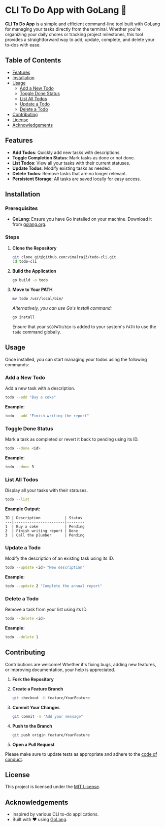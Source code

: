 # CLI To Do App with GoLang 📝

**CLI To Do App** is a simple and efficient command-line tool built with GoLang for managing your tasks directly from the terminal. Whether you're organizing your daily chores or tracking project milestones, this tool provides a straightforward way to add, update, complete, and delete your to-dos with ease.

## Table of Contents

- [Features](#features)
- [Installation](#installation)
- [Usage](#usage)
  - [Add a New Todo](#add-a-new-todo)
  - [Toggle Done Status](#toggle-done-status)
  - [List All Todos](#list-all-todos)
  - [Update a Todo](#update-a-todo)
  - [Delete a Todo](#delete-a-todo)
- [Contributing](#contributing)
- [License](#license)
- [Acknowledgements](#acknowledgements)

## Features

- **Add Todos**: Quickly add new tasks with descriptions.
- **Toggle Completion Status**: Mark tasks as done or not done.
- **List Todos**: View all your tasks with their current statuses.
- **Update Todos**: Modify existing tasks as needed.
- **Delete Todos**: Remove tasks that are no longer relevant.
- **Persistent Storage**: All tasks are saved locally for easy access.

## Installation

### Prerequisites

- **GoLang**: Ensure you have Go installed on your machine. Download it from [golang.org](https://golang.org/dl/).

### Steps

1. **Clone the Repository**

    ```bash
    git clone git@github.com:vimalraj3/todo-cli.git
    cd todo-cli
    ```

2. **Build the Application**

    ```bash
    go build -o todo
    ```

3. **Move to Your PATH**

    ```bash
    mv todo /usr/local/bin/
    ```

    _Alternatively, you can use Go's install command:_

    ```bash
    go install
    ```

    Ensure that your `$GOPATH/bin` is added to your system's `PATH` to use the `todo` command globally.

## Usage

Once installed, you can start managing your todos using the following commands:

### Add a New Todo

Add a new task with a description.

```bash
todo --add "Buy a coke"
```

**Example:**

```bash
todo --add "Finish writing the report"
```

### Toggle Done Status

Mark a task as completed or revert it back to pending using its ID.

```bash
todo --done <id>
```

**Example:**

```bash
todo --done 3
```

### List All Todos

Display all your tasks with their statuses.

```bash
todo --list
```

**Example Output:**

```
ID | Description           | Status
---|-----------------------|--------
1  | Buy a coke            | Pending
2  | Finish writing report | Done
3  | Call the plumber      | Pending
```

### Update a Todo

Modify the description of an existing task using its ID.

```bash
todo --update <id> "New description"
```

**Example:**

```bash
todo --update 2 "Complete the annual report"
```

### Delete a Todo

Remove a task from your list using its ID.

```bash
todo --delete <id>
```

**Example:**

```bash
todo --delete 1
```

## Contributing

Contributions are welcome! Whether it's fixing bugs, adding new features, or improving documentation, your help is appreciated.

1. **Fork the Repository**
2. **Create a Feature Branch**

    ```bash
    git checkout -b feature/YourFeature
    ```

3. **Commit Your Changes**

    ```bash
    git commit -m "Add your message"
    ```

4. **Push to the Branch**

    ```bash
    git push origin feature/YourFeature
    ```

5. **Open a Pull Request**

Please make sure to update tests as appropriate and adhere to the [code of conduct](LICENSE).

## License

This project is licensed under the [MIT License](LICENSE).

## Acknowledgements

- Inspired by various CLI to-do applications.
- Built with ❤️ using [GoLang](https://golang.org/). 
